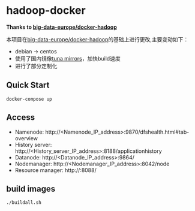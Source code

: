 # hadoop-docker

**Thanks to  [big-data-europe/docker-hadoop](https://github.com/big-data-europe/docker-hadoop)** 

本项目在[big-data-europe/docker-hadoop](https://github.com/big-data-europe/docker-hadoop)的基础上进行更改,主要变动如下：

* debian -> centos
* 使用了国内镜像[tuna mirrors](https://mirrors.tuna.tsinghua.edu.cn/apache/hadoop/common/)，加快build速度
* 进行了部分定制化

## Quick Start

```shell
docker-compose up
```

## Access

* Namenode: http://<Namenode_IP_address>:9870/dfshealth.html#tab-overview
* History server: http://<History_server_IP_address>:8188/applicationhistory
* Datanode: http://<Datanode_IP_address>:9864/
* Nodemanager: http://<Nodemanager_IP_address>:8042/node
* Resource manager: http://<Resource manager_IP_address>:8088/

## build images

```shell
./buildall.sh
```

